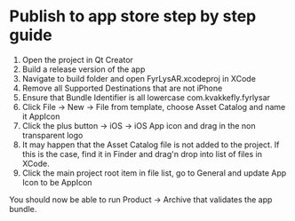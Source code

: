 # Publish to app store step by step guide

1. Open the project in Qt Creator
2. Build a release version of the app
3. Navigate to build folder and open FyrLysAR.xcodeproj in XCode
4. Remove all Supported Destinations that are not iPhone
5. Ensure that Bundle Identifier is all lowercase com.kvakkefly.fyrlysar
6. Click File -> New -> File from template, choose Asset Catalog and name it AppIcon
7. Click the plus button -> iOS -> iOS App icon and drag in the non transparent logo
8. It may happen that the Asset Catalog file is not added to the project. If this is the case, find it in Finder and drag'n drop into list of files in XCode.
9. Click the main project root item in file list, go to General and update App Icon to be AppIcon

You should now be able to run Product -> Archive that validates the app bundle.
